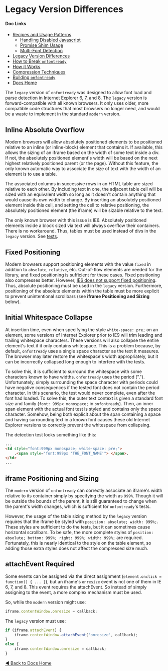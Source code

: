 # Legacy Version Differences

#### Doc Links
* [Recipes and Usage Patterns](recipesAndUsagePatterns.md)
    - [Handling Disabled Javascript](handlingDisabledJavascript.md)
    - [Promise Shim Usage](promiseShimUsage.md)
    - [Multi-Font Detection](multiFontDetection.md)
* [Legacy Version Differences](legacyVersionDifferences.md)
* [How to Break `onfontready`](howToBreakOnfontready.md)
* [How it Works](howItWorks.md)
* [Compression Techniques](compressionTechniques.md)
* [Building `onfontready`](buildingOnfontready.md)
* [Docs Home](README.md)

The `legacy` version of `onfontready` was designed to allow font load and parse detection in Internet Explorer 6, 7, and 8. The `legacy` version is forward-compatible with all known browsers. It only uses older, more compatible code structures that most browsers no longer need, and would be a waste to implement in the standard `modern` version.

## Inline Absolute Overflow
Modern browsers will allow absolutely positioned elements to be positioned relative to an inline (or inline-block) element that contains it. If available, this allows the sizing of an iframe based on the width of some text inside a div. If not, the absolutely positioned element's width will be based on the next highest relatively positioned parent (or the page). Without this feature, the only known automatic way to associate the size of text with the width of an element is to use a table.

The associated columns in successive rows in an HTML table are sized relative to each other. By including text in one, the adjacent table cell will be sized with an equivalent width so long as it doesn't contain anything that would cause its own width to change. By inserting an absolutely positioned element inside this cell, and setting the cell to relative positioning, the absolutely positioned element (the iframe) will be sizable relative to the text.

The only known browser with this issue is IE6. Absolutely positioned elements inside a block sized via text will always overflow their containers. There is no workaround. Thus, tables must be used instead of divs in the `legacy` version. See [tests](../tests/inlineAbsoluteOverflowTest/index.html).

## Fixed Positioning
Modern browsers support positioning elements with the value `fixed` in addition to `absolute`, `relative`, etc. Out-of-flow elements are needed for the library, and fixed positioning is sufficient for these cases. Fixed positioning also compresses better. However, [IE6 does not support fixed positioning](http://caniuse.com/#search=position%3Afixed). Thus, absolute positioning must be used in the `legacy` version. Furthermore, positioning of the absolute elements within the table must be more explicit to prevent unintentional scrollbars (see **iframe Positioning and Sizing** below).

## Initial Whitespace Collapse
At insertion time, even when specifying the style `white-space: pre;` on an element, some versions of Internet Explorer prior to IE9 will trim leading and trailing whitespace characters. These versions will also collapse the entire element's text if it only contains whitespace. This is a problem because, by default, `onfontready` uses a single space character as the text it measures. The browser may later restore the whitespace's width appropriately, but it can be incorrectly collapsed long enough to interfere with the tests.

To solve this, it is sufficient to surround the whitespace with some characters known to have widths. `onfontready` uses the period ("."). Unfortunately, simply surrounding the space character with periods could have negative consequences if the tested font does not contain the period character. In this scenario, the test would never complete, even after the font had loaded. To solve this, the outer text context is given a standard font size and family (`font: 999px monospace;` in `onfontready`). Then, an inner span element with the actual font test is styled and contains only the space character. Somehow, being both explicit about the span containing a space and having surrounding text in a known font causes these old Internet Explorer versions to correctly prevent the whitespace from collapsing.

The detection test looks something like this:

```html
...
<td style="font:999px monospace; white-space: pre;">
    .<span style="font:999px 'THE_FONT_NAME'"> </span>.
</td>
...
```

## iframe Positioning and Sizing
The `modern` version of `onfontready` can correctly associate an iframe's width relative to its container simply by specifying the width as `999%`. Though it will be outside the bounds of the parent, it is still guaranteed to change when the parent's width changes, which is sufficient for `onfontready`'s tests.

However, the usage of the table sizing method by the `legacy` version requires that the iframe be styled with `position: absolute; width: 999%;`. These styles are sufficient to do the tests, but it can sometimes cause horizontal scrollbars. To be safe, the more complete styles of `position: absolute; bottom: 999%; right: 999%; width: 999%;` are required. Fortunately, this is nearly identical to the style on the table element, so adding those extra styles does not affect the compressed size much.

## attachEvent Required
Some events can be assigned via the direct assignment (`element.onclick = function() { ... }`), but an iframe's `onresize` event is not one of them in IE 6, 7, and 8. This event requires the attachEvent. So instead of simply assigning to the event, a more complex mechanism must be used. 

So, while the `modern` version might use:

```javascript
iframe.contentWindow.onresize = callback;
```

The `legacy` version must use:

```javascript
if (iframe.attachEvent) {
    iframe.contentWindow.attachEvent('onresize', callback);
}
else {
    iframe.contentWindow.onresize = callback;
}
```


[◀ Back to Docs Home](README.md)

